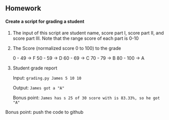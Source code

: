 ## Homework

#### Create a script for grading a student

1. The input of this script are student name, score part I, score part II, and score part III.
    Note that the range score of each part is 0-10

2. The Score (normalized score  0 to 100) to the grade 

    0 - 49 -> F
    50 - 59 -> D
    60 - 69 -> C
    70 - 79 -> B
    80 - 100 -> A

3. Student grade report

    Input:
    `grading.py James 5 10 10`

    Output:
    `James got a "A"`

    Bonus point:
    `James has s 25 of 30 score with is 83.33%, so he got "A"`

    
Bonus point: push the code to github